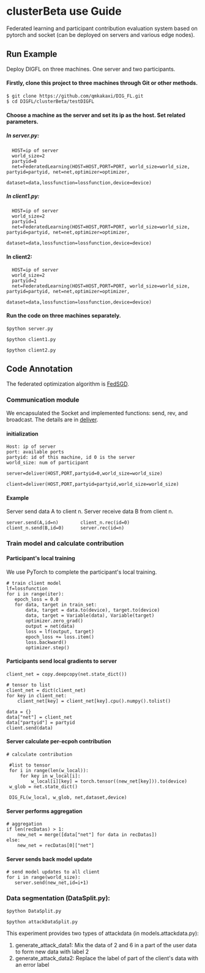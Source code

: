 #                     **clusterBeta use Guide**
Federated learning and participant contribution evaluation system based on pytorch and socket (can be deployed on servers and various edge nodes).
 
## Run Example
Deploy DIGFL on three machines. One server and two participants.

#### Firstly, clone this project to three machines through Git or other methods.
 ```shell
 $ git clone https://github.com/qmkakaxi/DIG_FL.git
 $ cd DIGFL/clusterBeta/testDIGFL
 ```
 
 #### Choose a machine as the server and set its ip as the host. Set related parameters.
 
##### In server.py:
 ```
   HOST=ip of server
   world_size=2
   partyid=0
   net=FederatedLearning(HOST=HOST,PORT=PORT, world_size=world_size, partyid=partyid, net=net,optimizer=optimizer,
                     dataset=data,lossfunction=lossfunction,device=device)
 ```
##### In client1.py:
 ```
   HOST=ip of server
   world_size=2
   partyid=1
   net=FederatedLearning(HOST=HOST,PORT=PORT, world_size=world_size, partyid=partyid, net=net,optimizer=optimizer,
                     dataset=data,lossfunction=lossfunction,device=device)
 ```
 ####  In client2:
 ```
   HOST=ip of server
   world_size=2
   partyid=2
   net=FederatedLearning(HOST=HOST,PORT=PORT, world_size=world_size, partyid=partyid, net=net,optimizer=optimizer,
                     dataset=data,lossfunction=lossfunction,device=device)             
 ```
 
####  Run the code on three machines separately.
  
 ```shell
 $python server.py
   ```
   
  ```shell
 $python client1.py
   ```
   
  ```shell
 $python client2.py
   ```
 ##  Code Annotation
 
The federated optimization algorithm is [FedSGD](https://arxiv.org/pdf/1602.05629.pdf).
 
 
### Communication module
We encapsulated the Socket and implemented functions: send, rev, and broadcast. The details are in [deliver](https://github.com/qmkakaxi/DIG_FL/blob/master/clusterBeta/models/deliver.py).

#### initialization
  ```
  Host: ip of server
  port: available ports
  partyid: id of this machine, id 0 is the server
  world_size: num of participant
  ```
  ```
 server=deliver(HOST,PORT,partyid=0,world_size=world_size)
  ```
  ```
 client=deliver(HOST,PORT,partyid=partyid,world_size=world_size)
  ```
#### Example
Server send data A to client n. Server receive data B from client n.
  ```
server.send(A,id=n)        client_n.rec(id=0)
client_n.send(B,id=0)      server.rec(id=n)
  ```
### Train model and calculate contribution
#### Participant's local training
We use PyTorch to complete the participant's local training.
  ```
 # train client model
 lf=lossfunction
 for i in range(iter):
     epoch_loss = 0.0
     for data, target in train_set:
         data, target = data.to(device), target.to(device)
         data, target = Variable(data), Variable(target)
         optimizer.zero_grad()
         output = net(data)
         loss = lf(output, target)
         epoch_loss += loss.item()
         loss.backward()
         optimizer.step()
  ```
#### Participants send local gradients to server
  ```
  client_net = copy.deepcopy(net.state_dict())

  # tensor to list
  client_net = dict(client_net)
  for key in client_net:
      client_net[key] = client_net[key].cpu().numpy().tolist()

  data = {}
  data["net"] = client_net
  data["partyid"] = partyid
  client.send(data)
  ```
#### Server calculate per-ecpoh contribution
  ```
  # calculate contribution

   #list to tensor
   for i in range(len(w_local)):
       for key in w_local[i]:
           w_local[i][key] = torch.tensor((new_net[key])).to(device)
   w_glob = net.state_dict()

   DIG_FL(w_local, w_glob, net,dataset,device)
  ```
#### Server performs aggregation
  ```
  # aggregation
  if len(recDatas) > 1:
      new_net = merge([data["net"] for data in recDatas])
  else:
      new_net = recDatas[0]["net"]
  ```
#### Server sends back model update
  ```
 # send model updates to all client
 for i in range(world_size):
     server.send(new_net,id=i+1)
 ```
  ### Data segmentation (DataSplit.py):
 
 ```shell
 $python DataSplit.py
 ```

 ```shell
 $python attackDataSplit.py
 ```

This experiment provides two types of attackdata (in models.attackdata.py):
  1. generate_attack_data1:
     Mix the data of 2 and 6 in a part of the user data to form new data with label 2
  2. generate_attack_data2:
     Replace the label of part of the client's data with an error label

